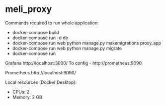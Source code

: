 # meli_proxy

Commands required to run whole application:
- docker-compose build
- docker-compose run -d db
- docker-compose run web python manage.py makemigrations proxy_app
- docker-compose run web python manage.py migrate
- docker-compose run

Grafana
http://localhost:3000/
To config - http://prometheus:9090

Prometheus
http://localhost:9090/

Local resources (Docker Desktop):
- CPUs: 2
- Memory: 2 GB